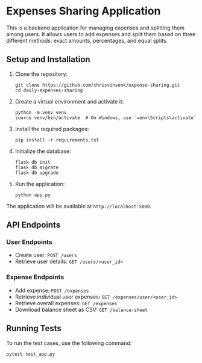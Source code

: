 # Expenses Sharing Application

This is a backend application for managing expenses and splitting them among users. It allows users to add expenses and split them based on three different methods: exact amounts, percentages, and equal splits.

## Setup and Installation

1. Clone the repository:
   ```
   git clone https://github.com/chrisvinsonk/expense-sharing.git
   cd daily-expenses-sharing
   ```

2. Create a virtual environment and activate it:
   ```
   python -m venv venv
   source venv/bin/activate  # On Windows, use `venv\Scripts\activate`
   ```

3. Install the required packages:
   ```
   pip install -r requirements.txt
   ```

4. Initialize the database:
   ```
   flask db init
   flask db migrate
   flask db upgrade
   ```

5. Run the application:
   ```
   python app.py
   ```

The application will be available at `http://localhost:5000`.

## API Endpoints

### User Endpoints

- Create user: `POST /users`
- Retrieve user details: `GET /users/<user_id>`

### Expense Endpoints

- Add expense: `POST /expenses`
- Retrieve individual user expenses: `GET /expenses/user/<user_id>`
- Retrieve overall expenses: `GET /expenses`
- Download balance sheet as CSV: `GET /balance-sheet`

## Running Tests

To run the test cases, use the following command:

```
pytest test_app.py
```
